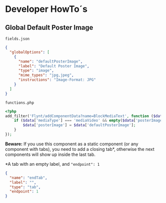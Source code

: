 # Developer HowTo´s

## Global Default Poster Image

`fields.json`
```json
{
  "globalOptions": [
    {
      "name": "defaultPosterImage",
      "label": "Default Poster Image",
      "type": "image",
      "mime_types": "jpg,jpeg",
      "instructions": "Image-Format: JPG"
    }
  ]
}
```

`functions.php`
```php
<?php
add_filter('Flynt/addComponentData?name=BlockMediaText', function ($data) {
    if ($data['mediaType'] === 'mediaVideo' && empty($data['posterImage'])) {
        $data['posterImage'] = $data['defaultPosterImage'];
    }
});
```

**Beware:** If you use this component as a static component (or any component with tabs), you need to add a closing tab*, otherwise the next components will show up inside the last tab.

*A tab with an empty label, and `"endpoint": 1`

```json
{
  "name": "endTab",
  "label": "",
  "type": "tab",
  "endpoint": 1
}
```
